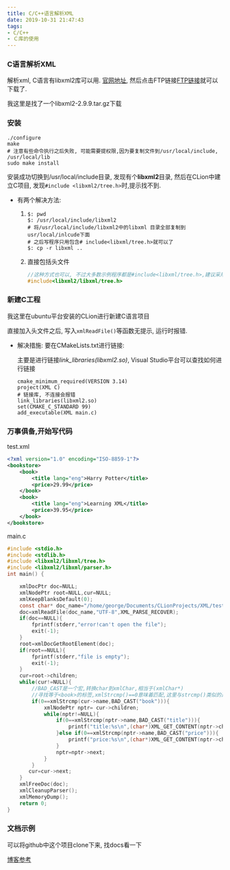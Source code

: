 ```yaml
---
title: C/C++语言解析XML
date: 2019-10-31 21:47:43
tags:
- C/C++
- Ｃ库的使用
---
```

### C语言解析XML

解析xml, C语言有libxml2库可以用. [官网地址](http://xmlsoft.org/downloads.html), 然后点击FTP链接[FTP链接]([ftp://xmlsoft.org/libxml2/](ftp://xmlsoft.org/libxml2/))就可以下载了. 

我这里是找了一个libxml2-2.9.9.tar.gz下载

### 安装

```shell
./configure
make
# 注意有些命令执行之后失败, 可能需要提权限,因为要复制文件到/usr/local/include, /usr/local/lib
sudo make install
```

安装成功切换到/usr/local/include目录, 发现有个**libxml2**目录, 然后在CLion中建立C项目, 发现`#include <libxml2/tree.h>`时,提示找不到. 

* 有两个解决方法: 

  1. ```shell
     $: pwd
     $: /usr/local/include/libxml2
     # 将/usr/local/include/libxml2中的libxml 目录全部复制到usr/local/inlcude下面
     # 之后写程序只用包含# include<libxml/tree.h>就可以了
     $: cp -r libxml ..
     
     ```

  2. 直接包括头文件

     ```c
     //这种方式也可以, 不过大多数示例程序都是#include<libxml/tree.h>,建议采用方式(1)
     #include<libxml2/libxml/tree.h>
     ```

### 新建C工程

我这里在ubuntu平台安装的CLion进行新建C语言项目

直接加入头文件之后, 写入`xmlReadFile()`等函数无提示, 运行时报错. 

* 解决措施: 要在CMakeLists.txt进行链接: 

  主要是进行链接*link_libraries(libxml2.so)*, Visual Studio平台可以查找如何进行链接

  ```
  cmake_minimum_required(VERSION 3.14)
  project(XML C)
  # 链接库, 不连接会报错
  link_libraries(libxml2.so)
  set(CMAKE_C_STANDARD 99)
  add_executable(XML main.c)
  ```

### 万事俱备,开始写代码

test.xml

```xml
<?xml version="1.0" encoding="ISO-8859-1"?>
<bookstore>
    <book>
        <title lang="eng">Harry Potter</title>
        <price>29.99</price>
    </book>
    <book>
        <title lang="eng">Learning XML</title>
        <price>39.95</price>
    </book>
</bookstore>
```

main.c

```c
#include <stdio.h>
#include <stdlib.h>
#include <libxml2/libxml/tree.h>
#include <libxml2/libxml/parser.h>
int main() {

    xmlDocPtr doc=NULL;
    xmlNodePtr root=NULL,cur=NULL;
    xmlKeepBlanksDefault(0);
    const char* doc_name="/home/george/Documents/CLionProjects/XML/test.xml";
    doc=xmlReadFile(doc_name,"UTF-8",XML_PARSE_RECOVER);
    if(doc==NULL){
        fprintf(stderr,"error!can't open the file");
        exit(-1);
    }
    root=xmlDocGetRootElement(doc);
    if(root==NULL){
        fprintf(stderr,"file is empty");
        exit(-1);
    }
    cur=root->children;
    while(cur!=NULL){
        //BAD_CAST是一个宏,转换char到xmlChar,相当于(xmlChar*)
        //寻找等于<book>的标签,xmlStrcmp()==0意味着匹配,这里与strcmp()类似的返回值
        if(0==xmlStrcmp(cur->name,BAD_CAST("book"))){
            xmlNodePtr nptr= cur->children;
            while(nptr!=NULL){
                if(0==xmlStrcmp(nptr->name,BAD_CAST("title"))){
                    printf("title:%s\n",(char*)XML_GET_CONTENT(nptr->children));
                }else if(0==xmlStrcmp(nptr->name,BAD_CAST("price"))){
                    printf("price:%s\n",(char*)XML_GET_CONTENT(nptr->children));
                }
                nptr=nptr->next;
            }
        }
       cur=cur->next;
    }
    xmlFreeDoc(doc);
    xmlCleanupParser();
    xmlMemoryDump();
    return 0;
}
```

### 文档示例

可以将github中这个项目clone下来, 找docs看一下

[博客参考](https://www.cnblogs.com/catgatp/p/6505451.html)